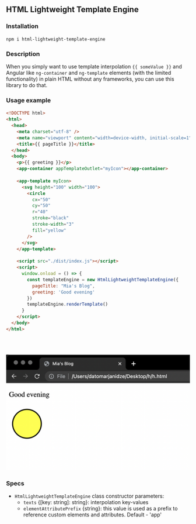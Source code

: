 ## HTML Lightweight Template Engine

### Installation

```console
npm i html-lightweight-template-engine
```

### Description

When you simply want to use template interpolation `{{ someValue }}` and
Angular like `ng-container` and `ng-template` elements (with the limited
functionality) in plain HTML without any frameworks, you can use this
library to do that.

### Usage example

```html
<!DOCTYPE html>
<html>
  <head>
    <meta charset="utf-8" />
    <meta name="viewport" content="width=device-width, initial-scale=1" />
    <title>{{ pageTitle }}</title>
  </head>
  <body>
    <p>{{ greeting }}</p>
    <app-container appTemplateOutlet="myIcon"></app-container>

    <app-template myIcon>
      <svg height="100" width="100">
        <circle
          cx="50"
          cy="50"
          r="40"
          stroke="black"
          stroke-width="3"
          fill="yellow"
        />
      </svg>
    </app-template>

    <script src="./dist/index.js"></script>
    <script>
      window.onload = () => {
        const templateEngine = new HtmlLightweightTemplateEngine({
          pageTitle: "Mia's Blog",
          greeting: 'Good evening'
        })
        templateEngine.renderTemplate()
      }
    </script>
  </body>
</html>
```

<br>
<br>

![Example](https://github.com/datomarjanidze/html-lightweight-template-engine/blob/main/example.png?raw=true)

### Specs

- `HtmlLightweightTemplateEngine` class constructor parameters:
  - `texts` {[key: string]: string}: interpolation key-values
  - `elementAttributePrefix` {string}: this value is used as a prefix to reference custom elements and attributes. Default - 'app'
